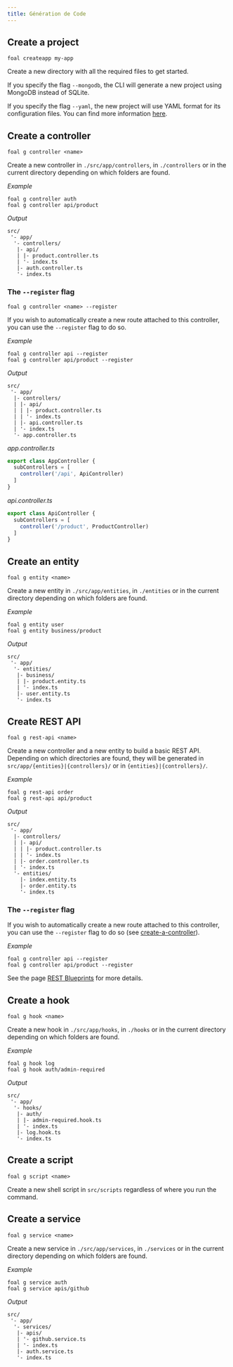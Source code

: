 ```yaml
---
title: Génération de Code
---
```



## Create a project

```shell
foal createapp my-app
```

Create a new directory with all the required files to get started.

If you specify the flag `--mongodb`, the CLI will generate a new project using MongoDB instead of SQLite.

If you specify the flag `--yaml`, the new project will use YAML format for its configuration files. You can find more information [here](../architecture/configuration.md).

## Create a controller

```shell
foal g controller <name>
```

Create a new controller in `./src/app/controllers`, in `./controllers` or in the current directory depending on which folders are found.

*Example*
```shell
foal g controller auth
foal g controller api/product
```

*Output*
```
src/
 '- app/
  '- controllers/
   |- api/
   | |- product.controller.ts
   | '- index.ts
   |- auth.controller.ts
   '- index.ts
```

### The `--register` flag

```shell
foal g controller <name> --register
```

If you wish to automatically create a new route attached to this controller, you can use the `--register` flag to do so.

*Example*
```shell
foal g controller api --register
foal g controller api/product --register
```

*Output*
```
src/
 '- app/
  |- controllers/
  | |- api/
  | | |- product.controller.ts
  | | '- index.ts
  | |- api.controller.ts
  | '- index.ts
  '- app.controller.ts
```

*app.controller.ts*
```typescript
export class AppController {
  subControllers = [
    controller('/api', ApiController)
  ]
}
```

*api.controller.ts*
```typescript
export class ApiController {
  subControllers = [
    controller('/product', ProductController)
  ]
}
```

## Create an entity

```shell
foal g entity <name>
```

Create a new entity in `./src/app/entities`, in `./entities` or in the current directory depending on which folders are found.

*Example*
```shell
foal g entity user
foal g entity business/product
```

*Output*
```
src/
 '- app/
  '- entities/
   |- business/
   | |- product.entity.ts
   | '- index.ts
   |- user.entity.ts
   '- index.ts
```

## Create REST API

```shell
foal g rest-api <name>
```

Create a new controller and a new entity to build a basic REST API. Depending on which directories are found, they will be generated in `src/app/{entities}|{controllers}/` or in `{entities}|{controllers}/`.

*Example*
```shell
foal g rest-api order
foal g rest-api api/product
```

*Output*
```
src/
 '- app/
  |- controllers/
  | |- api/
  | | |- product.controller.ts
  | | '- index.ts
  | |- order.controller.ts
  | '- index.ts
  '- entities/
    |- index.entity.ts
    |- order.entity.ts
    '- index.ts
```

### The `--register` flag

If you wish to automatically create a new route attached to this controller, you can use the `--register` flag to do so (see [create-a-controller](#create-a-controller)).

*Example*
```shell
foal g controller api --register
foal g controller api/product --register
```

See the page [REST Blueprints](../common/rest-blueprints.md) for more details.

## Create a hook

```shell
foal g hook <name>
```

Create a new hook in `./src/app/hooks`, in `./hooks` or in the current directory depending on which folders are found.

*Example*
```shell
foal g hook log
foal g hook auth/admin-required
```

*Output*
```
src/
 '- app/
  '- hooks/
   |- auth/
   | |- admin-required.hook.ts
   | '- index.ts
   |- log.hook.ts
   '- index.ts
```


## Create a script

```shell
foal g script <name>
```

Create a new shell script in `src/scripts` regardless of where you run the command.

## Create a service

```shell
foal g service <name>
```

Create a new service in `./src/app/services`, in `./services` or in the current directory depending on which folders are found.

*Example*
```shell
foal g service auth
foal g service apis/github
```

*Output*
```
src/
 '- app/
  '- services/
   |- apis/
   | '- github.service.ts
   | '- index.ts
   |- auth.service.ts
   '- index.ts
```